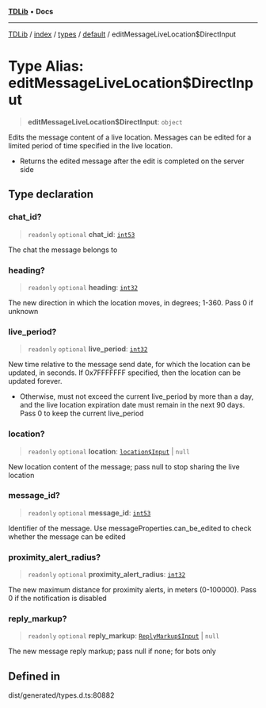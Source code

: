 [**TDLib**](../../../../../../README.md) • **Docs**

***

[TDLib](../../../../../../modules.md) / [index](../../../../../README.md) / [types](../../../README.md) / [default](../README.md) / editMessageLiveLocation$DirectInput

# Type Alias: editMessageLiveLocation$DirectInput

> **editMessageLiveLocation$DirectInput**: `object`

Edits the message content of a live location. Messages can be edited for a limited period of time specified in the live location.

- Returns the edited message after the edit is completed on the server side

## Type declaration

### chat\_id?

> `readonly` `optional` **chat\_id**: [`int53`](int53.md)

The chat the message belongs to

### heading?

> `readonly` `optional` **heading**: [`int32`](int32.md)

The new direction in which the location moves, in degrees; 1-360. Pass 0 if unknown

### live\_period?

> `readonly` `optional` **live\_period**: [`int32`](int32.md)

New time relative to the message send date, for which the location can be updated, in seconds. If 0x7FFFFFFF specified, then the location can be updated forever.

- Otherwise, must not exceed the current live_period by more than a day, and the live location expiration date must remain in the next 90 days. Pass 0 to keep the current live_period

### location?

> `readonly` `optional` **location**: [`location$Input`](location$Input.md) \| `null`

New location content of the message; pass null to stop sharing the live location

### message\_id?

> `readonly` `optional` **message\_id**: [`int53`](int53.md)

Identifier of the message. Use messageProperties.can_be_edited to check whether the message can be edited

### proximity\_alert\_radius?

> `readonly` `optional` **proximity\_alert\_radius**: [`int32`](int32.md)

The new maximum distance for proximity alerts, in meters (0-100000). Pass 0 if the notification is disabled

### reply\_markup?

> `readonly` `optional` **reply\_markup**: [`ReplyMarkup$Input`](ReplyMarkup$Input.md) \| `null`

The new message reply markup; pass null if none; for bots only

## Defined in

dist/generated/types.d.ts:80882
